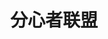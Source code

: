 ---
title: 分心者联盟
tags: [AS, ASD, 孤独症谱系, Aspie]
color: info
description: 虽然ADHD因为注意力问题和冲动问题会遇到很多障碍和麻烦，但是ADHD人士同时也有独特的长处
external_url: http://mp.weixin.qq.com/s?__biz=MzIyMzgyMjY5NQ==&amp;mid=2247484259&amp;idx=2&amp;sn=b2d3d334453940695861ddd098f300be&amp;chksm=e819156bdf6e9c7d743cf5caa31ac7b868105c2cf3349a93233b17b022b17fe1c418a4f57383&amp;scene=27#wechat_redirect
---